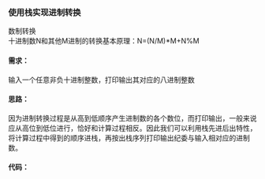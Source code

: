### 使用栈实现进制转换

数制转换  
十进制数N和其他M进制的转换基本原理：N=(N/M)*M+N%M  

#### 需求：
输入一个任意非负十进制整数，打印输出其对应的八进制整数

#### 思路：
因为进制转换过程是从高到低顺序产生进制数的各个数位，而打印输出，一般来说应从高位到低位进行，恰好和计算过程相反。因此我们可以利用栈先进后出特性，将计算过程中得到的顺序进栈，再按出栈序列打印输出纪委与输入相对应的进制数。

#### 代码：

``` javascript



```